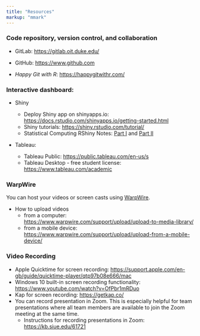 ```yaml
---
title: "Resources"
markup: "mmark"
---
```


<body style = "size: 18px">

### Code repository, version control, and collaboration 

- GitLab: https://gitlab.oit.duke.edu/

- GitHub: https://www.github.com

- *Happy Git with R*: https://happygitwithr.com/ 

### Interactive dashboard:

- Shiny 
  - Deploy Shiny app on shinyapps.io: https://docs.rstudio.com/shinyapps.io/getting-started.html
  - Shiny tutorials: https://shiny.rstudio.com/tutorial/
  - Statistical Computing RShiny Notes: [Part I](https://shawnsanto.com/files/sta323/slides/lec-9a-shiny1.html#1) and [Part II](https://shawnsanto.com/files/sta323/slides/lec-9b-shiny2.html#1)
  
- Tableau: 
  - Tableau Public: https://public.tableau.com/en-us/s 
  - Tableau Desktop - free student license: https://www.tableau.com/academic

### WarpWire

You can host your videos or screen casts using [WarpWire](https://launch.warpwire.duke.edu/). 

- How to upload videos
  - from a computer: https://www.warpwire.com/support/upload/upload-to-media-library/
  - from a mobile device:  https://www.warpwire.com/support/upload/upload-from-a-mobile-device/

### Video Recording 

- Apple Quicktime for screen recording:  https://support.apple.com/en-gb/guide/quicktime-player/qtp97b08e666/mac
- Windows 10 built-in screen recording functionality: https://www.youtube.com/watch?v=OfPbr1mRDuo
- Kap for screen recording: https://getkap.co/
- You can record presentation in Zoom. This is especially helpful for team presentations where all team members are available to join the Zoom meeting at the same time. 
    - Instructions for recording presentations in Zoom: https://kb.siue.edu/61721


